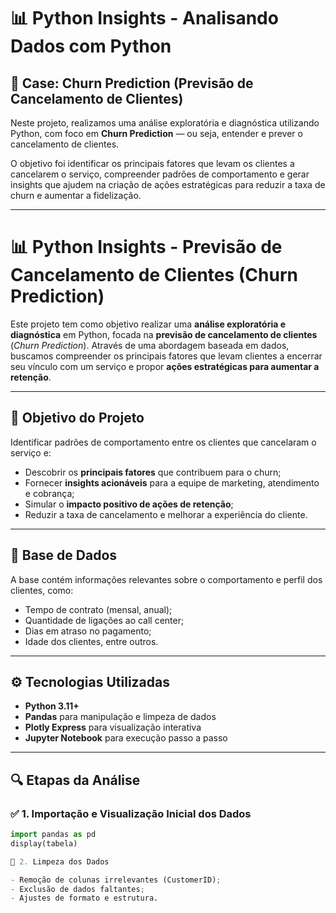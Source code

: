 # 📊 Python Insights - Analisando Dados com Python

## 🧠 Case: Churn Prediction (Previsão de Cancelamento de Clientes)

Neste projeto, realizamos uma análise exploratória e diagnóstica utilizando Python, com foco em **Churn Prediction** — ou seja, entender e prever o cancelamento de clientes.

O objetivo foi identificar os principais fatores que levam os clientes a cancelarem o serviço, compreender padrões de comportamento e gerar insights que ajudem na criação de ações estratégicas para reduzir a taxa de churn e aumentar a fidelização.

---

# 📊 Python Insights - Previsão de Cancelamento de Clientes (Churn Prediction)

Este projeto tem como objetivo realizar uma **análise exploratória e diagnóstica** em Python, focada na **previsão de cancelamento de clientes** (*Churn Prediction*). Através de uma abordagem baseada em dados, buscamos compreender os principais fatores que levam clientes a encerrar seu vínculo com um serviço e propor **ações estratégicas para aumentar a retenção**.

---

## 🧠 Objetivo do Projeto

Identificar padrões de comportamento entre os clientes que cancelaram o serviço e:

- Descobrir os **principais fatores** que contribuem para o churn;
- Fornecer **insights acionáveis** para a equipe de marketing, atendimento e cobrança;
- Simular o **impacto positivo de ações de retenção**;
- Reduzir a taxa de cancelamento e melhorar a experiência do cliente.

---

## 📁 Base de Dados

A base contém informações relevantes sobre o comportamento e perfil dos clientes, como:

- Tempo de contrato (mensal, anual);
- Quantidade de ligações ao call center;
- Dias em atraso no pagamento;
- Idade dos clientes, entre outros.

---

## ⚙️ Tecnologias Utilizadas

- **Python 3.11+**
- **Pandas** para manipulação e limpeza de dados
- **Plotly Express** para visualização interativa
- **Jupyter Notebook** para execução passo a passo

---

## 🔍 Etapas da Análise

### ✅ 1. Importação e Visualização Inicial dos Dados
```python
import pandas as pd
display(tabela)

🧹 2. Limpeza dos Dados

- Remoção de colunas irrelevantes (CustomerID);
- Exclusão de dados faltantes;
- Ajustes de formato e estrutura.
